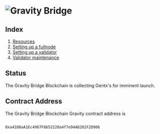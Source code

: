 # ![Gravity Bridge](./assets/GravityBridgeLogo-Stacked-FullColor.svg)

## Index

1. [Resources](/docs/resources.md)
1. [Setting up a fullnode](/docs/setting-up-a-fullnode.md)
1. [Setting up a validator](/docs/setting-up-a-validator.md)
1. [Validator maintenance](/docs/validator-maintenance.md)

## Status

The Gravity Bridge Blockchain is collecting Gentx's for imminent launch.


## Contract Address

The Gravity Bridge Blockchain Gravity contract address is

```text

0xa4108aA1Ec4967F8b52220a4f7e94A8201F2D906

```
